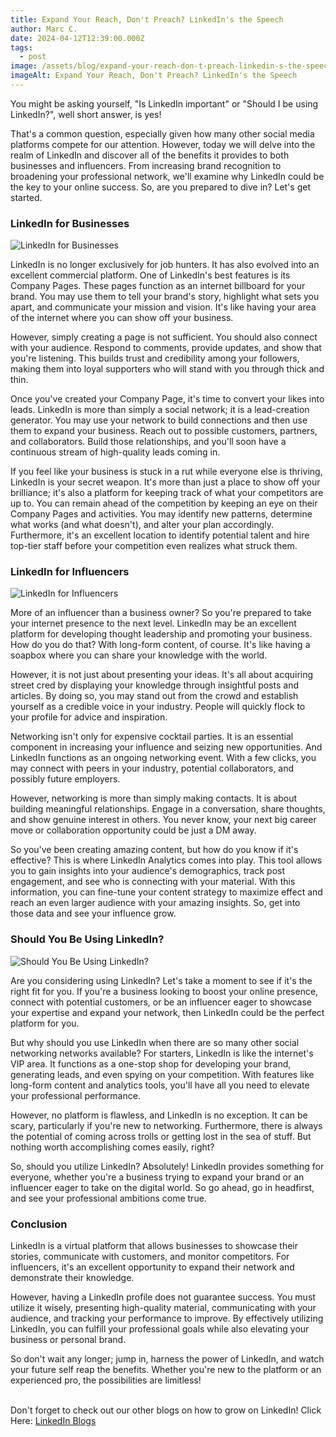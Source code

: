 ```yaml
---
title: Expand Your Reach, Don't Preach? LinkedIn's the Speech
author: Marc C.
date: 2024-04-12T12:39:00.000Z
tags:
  - post
image: /assets/blog/expand-your-reach-don-t-preach-linkedin-s-the-speech.png
imageAlt: Expand Your Reach, Don't Preach? LinkedIn's the Speech
---
```



You might be asking yourself, "Is LinkedIn important" or "Should I be using LinkedIn?", well short answer, is yes!



That's a common question, especially given how many other social media platforms compete for our attention. However, today we will delve into the realm of LinkedIn and discover all of the benefits it provides to both businesses and influencers. From increasing brand recognition to broadening your professional network, we'll examine why LinkedIn could be the key to your online success. So, are you prepared to dive in? Let's get started.









### LinkedIn for Businesses

![LinkedIn for Businesses](/assets/blog/linkedin-for-businesses.png)

LinkedIn is no longer exclusively for job hunters. It has also evolved into an excellent commercial platform. One of LinkedIn's best features is its Company Pages. These pages function as an internet billboard for your brand. You may use them to tell your brand's story, highlight what sets you apart, and communicate your mission and vision. It's like having your area of the internet where you can show off your business.



However, simply creating a page is not sufficient. You should also connect with your audience. Respond to comments, provide updates, and show that you're listening. This builds trust and credibility among your followers, making them into loyal supporters who will stand with you through thick and thin.



Once you've created your Company Page, it's time to convert your likes into leads. LinkedIn is more than simply a social network; it is a lead-creation generator. You may use your network to build connections and then use them to expand your business. Reach out to possible customers, partners, and collaborators. Build those relationships, and you'll soon have a continuous stream of high-quality leads coming in.



If you feel like your business is stuck in a rut while everyone else is thriving, LinkedIn is your secret weapon. It's more than just a place to show off your brilliance; it's also a platform for keeping track of what your competitors are up to. You can remain ahead of the competition by keeping an eye on their Company Pages and activities. You may identify new patterns, determine what works (and what doesn't), and alter your plan accordingly. Furthermore, it's an excellent location to identify potential talent and hire top-tier staff before your competition even realizes what struck them.









### LinkedIn for Influencers

![LinkedIn for Influencers](/assets/blog/_linkedin-for-influencers.png)

More of an influencer than a business owner? So you're prepared to take your internet presence to the next level. LinkedIn may be an excellent platform for developing thought leadership and promoting your business. How do you do that? With long-form content, of course. It's like having a soapbox where you can share your knowledge with the world.



However, it is not just about presenting your ideas. It's all about acquiring street cred by displaying your knowledge through insightful posts and articles. By doing so, you may stand out from the crowd and establish yourself as a credible voice in your industry. People will quickly flock to your profile for advice and inspiration.



Networking isn't only for expensive cocktail parties. It is an essential component in increasing your influence and seizing new opportunities. And LinkedIn functions as an ongoing networking event. With a few clicks, you may connect with peers in your industry, potential collaborators, and possibly future employers.



However, networking is more than simply making contacts. It is about building meaningful relationships. Engage in a conversation, share thoughts, and show genuine interest in others. You never know, your next big career move or collaboration opportunity could be just a DM away.



So you've been creating amazing content, but how do you know if it's effective? This is where LinkedIn Analytics comes into play. This tool allows you to gain insights into your audience's demographics, track post engagement, and see who is connecting with your material. With this information, you can fine-tune your content strategy to maximize effect and reach an even larger audience with your amazing insights. So, get into those data and see your influence grow.









### Should You Be Using LinkedIn?

![Should You Be Using LinkedIn?](/assets/blog/should-you-be-using-linkedin.png)

Are you considering using LinkedIn? Let's take a moment to see if it's the right fit for you. If you're a business looking to boost your online presence, connect with potential customers, or be an influencer eager to showcase your expertise and expand your network, then LinkedIn could be the perfect platform for you.



But why should you use LinkedIn when there are so many other social networking networks available? For starters, LinkedIn is like the internet's VIP area. It functions as a one-stop shop for developing your brand, generating leads, and even spying on your competition. With features like long-form content and analytics tools, you'll have all you need to elevate your professional performance.



However, no platform is flawless, and LinkedIn is no exception. It can be scary, particularly if you're new to networking. Furthermore, there is always the potential of coming across trolls or getting lost in the sea of stuff. But nothing worth accomplishing comes easily, right?



So, should you utilize LinkedIn? Absolutely! LinkedIn provides something for everyone, whether you're a business trying to expand your brand or an influencer eager to take on the digital world. So go ahead, go in headfirst, and see your professional ambitions come true.





### Conclusion

LinkedIn is a virtual platform that allows businesses to showcase their stories, communicate with customers, and monitor competitors. For influencers, it's an excellent opportunity to expand their network and demonstrate their knowledge. 



However, having a LinkedIn profile does not guarantee success. You must utilize it wisely, presenting high-quality material, communicating with your audience, and tracking your performance to improve. By effectively utilizing LinkedIn, you can fulfill your professional goals while also elevating your business or personal brand.



So don't wait any longer; jump in, harness the power of LinkedIn, and watch your future self reap the benefits. Whether you're new to the platform or an experienced pro, the possibilities are limitless!

\
Don't forget to check out our other blogs on how to grow on LinkedIn! Click Here: [LinkedIn Blogs](https://blog.evolvedlotus.com/x-link/)
